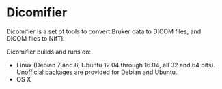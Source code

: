 # Dicomifier

Dicomifier is a set of tools to convert Bruker data to DICOM files, and DICOM
files to NIfTI.

Dicomifier builds and runs on:
* Linux (Debian 7 and 8, Ubuntu 12.04 through 16.04, all 32 and 64 bits).
  [Unofficial packages](https://github.com/lamyj/packages) are provided for 
  Debian and Ubuntu.
* OS X

